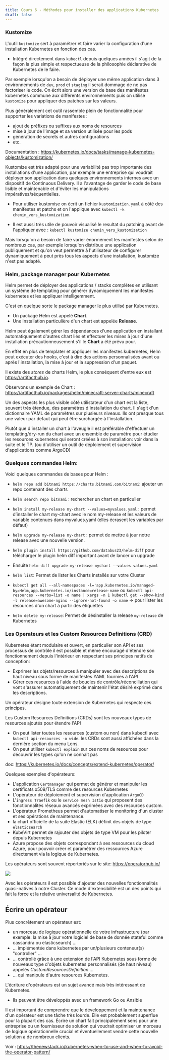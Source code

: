 ```yaml
---
title: Cours 6 - Méthodes pour installer des applications Kubernetes
draft: false
---
```


### Kustomize

L'outil `kustomize` sert à paramétrer et faire varier la configuration d'une installation Kubernetes en fonction des cas.

- Intégré directement dans `kubectl` depuis quelques années il s'agit de la façon la plus simple et respectueuse de la philosophie déclarative de Kubernetes de le faire.

Par exemple lorsqu'on a besoin de déployer une même application dans 3 environnements de `dev`, `prod` et `staging` il serait dommage de ne pas factoriser le code. On écrit alors une version de base des manifestes kubernetes commune aux différents environnements puis on utilise `kustomize` pour appliquer des patches sur les valeurs.

Plus généralement cet outil rassemble plein de fonctionnalité pour supporter les variations de manifestes :
- ajout de préfixes ou suffixes aux noms de resources
- mise à jour de l'image et sa version utilisée pour les pods
- génération de secrets et autres configurations
- etc.

Documentation : https://kubernetes.io/docs/tasks/manage-kubernetes-objects/kustomization/

Kustomize est très adapté pour une variabilité pas trop importante des installations d'une application, par exemple une entreprise qui voudrait déployer son application dans quelques environnements internes avec un dispositif de Continuous Delivery. Il a l'avantage de garder le code de base lisible et maintenable et d'éviter les manipulations impératives/séquentielles.

- Pour utiliser kustomise on écrit un fichier `kustomization.yaml` à côté des manifestes et patchs et on l'applique avec `kubectl -k chemin_vers_kustomization`.

- Il est aussi très utile de pouvoir visualisé le resultat du patching avant de l'appliquer avec : `kubectl kustomize chemin_vers_kustomization`

Mais lorsqu'on a besoin de faire varier énormément les manifestes selon de nombreux cas, par exemple lorsqu'on distribue une application publiquement et qu'on veut permettre à l'utilisateur de configurer dynamiquement à peut près tous les aspects d'une installation, kustomize n'est pas adapté.

### Helm, package manager pour Kubernetes

Helm permet de déployer des applications / stacks complètes en utilisant un système de templating pour générer dynamiquement les manifestes kubernetes et les appliquer intelligemment.

C'est en quelque sorte le package manager le plus utilisé par Kubernetes.

- Un package Helm est appelé **Chart**.
- Une installation particulière d'un chart est appelée **Release**.

Helm peut également gérer les dépendances d'une application en installant automatiquement d'autres chart liés et effectuer les mises à jour d'une installation précautionneusement s'il le **Chart** a été prévu pour.

En effet en plus de templater et appliquer les manifestes kubernetes, Helm peut exécuter des hooks, c'est à dire des actions personnalisées avant ou après l'installation, la mise à jour et la suppression d'un paquet.

Il existe des _stores_ de charts Helm, le plus conséquent d'entre eux est https://artifacthub.io.

Observons un exemple de Chart : https://artifacthub.io/packages/helm/minecraft-server-charts/minecraft

Un des aspects les plus visible côté utilistateur d'un chart est la liste, souvent très étendue, des paramètres d'installation du chart. Il s'agit d'un dictionnaire YAML de paramètres sur plusieurs niveaux. Ils ont presque tous une valeur par defaut qui peut être surchargée à l'installation.

Plutôt que d'installer un chart à l'aveugle il est préférable d'effectuer un templating/dry-run du chart avec un ensemble de paramètre pour étudier les resources kubernetes qui seront créées à son installation: voir dans la suite et le TP. (ou d'utiliser un outil de déploiement et supervision d'applications comme ArgoCD)

### Quelques commandes Helm:

Voici quelques commandes de bases pour Helm :

- `helm repo add bitnami https://charts.bitnami.com/bitnami`: ajouter un repo contenant des charts

- `helm search repo bitnami` : rechercher un chart en particulier

- `helm install my-release my-chart --values=myvalues.yaml` : permet d’installer le chart my-chart avec le nom my-release et les valeurs de variable contenues dans myvalues.yaml (elles écrasent les variables par défaut)

- `helm upgrade my-release my-chart` : permet de mettre à jour notre release avec une nouvelle version.

- `helm plugin install https://github.com/databus23/helm-diff` pour télécharger le plugin helm diff important avant de lancer un upgrade

- Ensuite `helm diff upgrade my-release mychart --values values.yaml`

- `helm list`: Permet de lister les Charts installés sur votre Cluster

- `kubectl get all --all-namespaces -l='app.kubernetes.io/managed-by=Helm,app.kubernetes.io/instance=release-name` ou `kubectl api-resources --verbs=list -o name | xargs -n 1 kubectl get --show-kind -l release=awesome-nginx --ignore-not-found -o name` => pour lister les resources d'un chart à partir des étiquettes

- `helm delete my-release`: Permet de désinstaller la release `my-release` de Kubernetes

### Les Operateurs et les Custom Resources Definitions (CRD)

Kubernetes étant modulaire et ouvert, en particulier son API et ses processus de contrôle il est possible et même encouragé d'étendre son fonctionnement depuis l'intérieur en respectant ses principes natifs de conception:

- Exprimer les objets/resources à manipuler avec des descriptions de haut niveau sous forme de manifestes YAML fournies à l'API
- Gérer ces resources à l'aide de boucles de contrôle/réconciliation qui vont s'assurer automatiquement de maintenir l'état désiré exprimé dans les descriptions.

Un opérateur désigne toute extension de Kubernetes qui respecte ces principes.

Les Custom Resources Definitions (CRDs) sont les nouveaux types de resources ajoutés pour étendre l'API

- On peut lister toutes les resources (custom ou non) dans kubectl avec `kubectl api-resources -o wide`. les CRDs sont aussi affichées dans la dernière section du menu Lens.
- On peut utiliser `kubectl explain` sur ces noms de resources pour découvrir les types qu'on ne connait pas

doc: https://kubernetes.io/docs/concepts/extend-kubernetes/operator/

Quelques exemples d'opérateurs:

- L'application `Certmanager` qui permet de générer et manipuler les certificats x509/TLS comme des resources Kubernetes
- L'opérateur de déploiement et supervision d'application `ArgoCD`
- L'`ingress Traefik` ou le `service mesh Istio` qui proposent des fonctionnalités réseaux avancés exprimées avec des resources custom.
- L'opérateur Prometheus permet d'automatiser le monitoring d'un cluster et ses opérations de maintenance.
- la chart officielle de la suite Elastic (ELK) définit des objets de type `elasticsearch`
- KubeVirt permet de rajouter des objets de type VM pour les piloter depuis Kubernetes
- Azure propose des objets correspondant à ses ressources du cloud Azure, pour pouvoir créer et paramétrer des ressources Azure directement via la logique de Kubernetes.

Les opérateurs sont souvent répertoriés sur le site: https://operatorhub.io/

![](/img/kubernetes/k8s_crd.png)

Avec les opérateurs il est possible d'ajouter des nouvelles fonctionnalités quasi-natives à notre Cluster. Ce mode d'extensibilité est un des points qui fait la force et la relative universalité de Kubernetes.


## Écrire un opérateur

Plus concrêtement un opérateur est:

- un morceau de logique opérationnelle de votre infrastructure (par exemple: la mise à jour votre logiciel de base de donnée stateful comme cassandra ou elasticsearch) ...
- ... implémentée dans kubernetes par un/plusieurs conteneur(s) "controller" ...
- ... controllé grâce à une extension de l'API Kubernetes sous forme de nouveaux type d'objets kubernetes personnalisés (de haut niveau) appelés _CustomResourcesDefinition_ ...
- ... qui manipule d'autre resources Kubernetes.

L'écriture d'opérateurs est un sujet avancé mais très intéressant de Kubernetes.

- Ils peuvent être développés avec un framework Go ou Ansible

Il est important de comprendre que le développement et la maintenance d'un opérateur est une tâche très lourde. Elle est probablement superflue pour la plupart des cas. Écrire un chart fait principalement sens pour une entreprise ou un fournisseur de solution qui voudrait optimiser un morceau de logique opérationnelle crucial et éventuellement vendre cette nouvelle solution a de nombreux clients.

Voir : https://thenewstack.io/kubernetes-when-to-use-and-when-to-avoid-the-operator-pattern/
